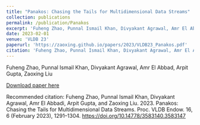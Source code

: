 ```yaml
---
title: "Panakos: Chasing the Tails for Multidimensional Data Streams"
collection: publications
permalink: /publication/Panakos
excerpt: 'Fuheng Zhao, Punnal Ismail Khan, Divyakant Agrawal, Amr El Abbadi, Arpit Gupta, and Zaoxing Liu'
date: 2023-02-01
venue: 'VLDB 23'
paperurl: 'https://zaoxing.github.io/papers/2023/VLDB23_Panakos.pdf'
citation: 'Fuheng Zhao, Punnal Ismail Khan, Divyakant Agrawal, Amr El Abbadi, Arpit Gupta, and Zaoxing Liu. 2023. Panakos: Chasing the Tails for Multidimensional Data Streams. Proc. VLDB Endow. 16, 6 (February 2023), 1291–1304. https://doi.org/10.14778/3583140.3583147'
---
```

Fuheng Zhao, Punnal Ismail Khan, Divyakant Agrawal, Amr El Abbad, Arpit Gupta, Zaoxing Liu

[Download paper here](https://zaoxing.github.io/papers/2023/VLDB23_Panakos.pdf)

Recommended citation: Fuheng Zhao, Punnal Ismail Khan, Divyakant Agrawal, Amr El Abbadi, Arpit Gupta, and Zaoxing Liu. 2023. Panakos: Chasing the Tails for Multidimensional Data Streams. Proc. VLDB Endow. 16, 6 (February 2023), 1291–1304. https://doi.org/10.14778/3583140.3583147